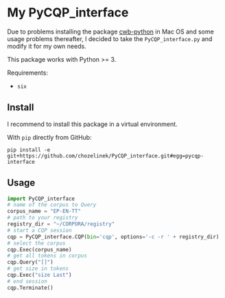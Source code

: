 # My PyCQP_interface

Due to problems installing the package [cwb-python](https://pypi.python.org/pypi/cwb-python/) in Mac OS and some usage problems thereafter, I decided to take the `PyCQP_interface.py` and modify it for my own needs.

This package works with Python >= 3.

Requirements:

- `six`

## Install

I recommend to install this package in a virtual environment.

With `pip` directly from GitHub:

```shell
pip install -e git+https://github.com/chozelinek/PyCQP_interface.git#egg=pycqp-interface
```

## Usage

```python
import PyCQP_interface
# name of the corpus to Query
corpus_name = "EP-EN-TT"
# path to your registry
registry_dir = "~/CORPORA/registry"
# start a CQP session
cqp = PyCQP_interface.CQP(bin='cqp', options='-c -r ' + registry_dir)
# select the corpus
cqp.Exec(corpus_name)
# get all tokens in corpus
cqp.Query("[]")
# get size in tokens
cqp.Exec("size Last")
# end session
cqp.Terminate()
```
